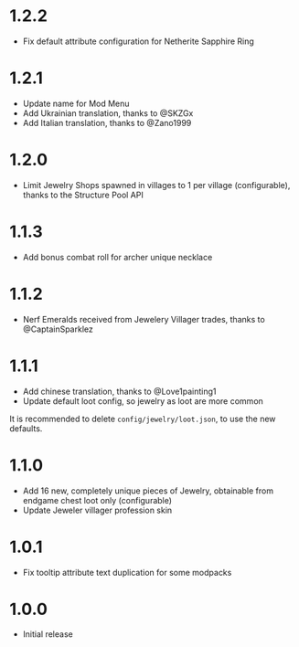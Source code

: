 # 1.2.2

- Fix default attribute configuration for Netherite Sapphire Ring 

# 1.2.1

- Update name for Mod Menu
- Add Ukrainian translation, thanks to @SKZGx
- Add Italian translation, thanks to @Zano1999

# 1.2.0

- Limit Jewelry Shops spawned in villages to 1 per village (configurable), thanks to the Structure Pool API

# 1.1.3

- Add bonus combat roll for archer unique necklace

# 1.1.2

- Nerf Emeralds received from Jewelery Villager trades, thanks to @CaptainSparklez

# 1.1.1

- Add chinese translation, thanks to @Love1painting1
- Update default loot config, so jewelry as loot are more common

It is recommended to delete `config/jewelry/loot.json`, to use the new defaults.

# 1.1.0

- Add 16 new, completely unique pieces of Jewelry, obtainable from endgame chest loot only (configurable)
- Update Jeweler villager profession skin

# 1.0.1

- Fix tooltip attribute text duplication for some modpacks

# 1.0.0

- Initial release

#